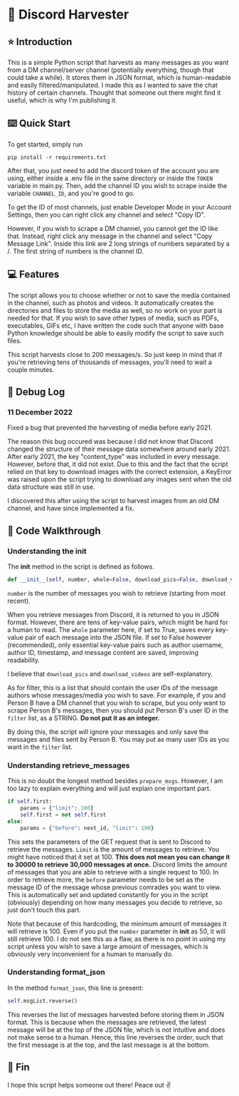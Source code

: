# :speech_balloon: Discord Harvester

## :star: Introduction
This is a simple Python script that harvests as many messages as you want from a DM channel/server channel (potentially everything, though that could take a while). It stores them in JSON format, which is human-readable and easily filtered/manipulated. I made this as I wanted to save the chat history of certain channels. Thought that someone out there might find it useful, which is why I'm publishing it.

## :keyboard: Quick Start
To get started, simply run 
```
pip install -r requirements.txt
```

After that, you just need to add the discord token of the account you are using, either inside a .env file in the same directory or inside the `TOKEN` variable in main.py. Then, add the channel ID you wish to scrape inside the variable `CHANNEL_ID`, and you're good to go.

To get the ID of most channels, just enable Developer Mode in your Account Settings, then you can right click any channel and select "Copy ID".

However, if you wish to scrape a DM channel, you cannot get the ID like that. Instead, right click any message in the channel and select "Copy Message Link". Inside this link are 2 long strings of numbers separated by a /. The first string of numbers is the channel ID.

## :computer: Features
The script allows you to choose whether or not to save the media contained in the channel, such as photos and videos. It automatically creates the directories and files to store the media as well, so no work on your part is needed for that. If you wish to save other types of media, such as PDFs, executables, GIFs etc, I have written the code such that anyone with base Python knowledge should be able to easily modify the script to save such files.

This script harvests close to 200 messages/s. So just keep in mind that if you're retrieving tens of thousands of messages, you'll need to wait a couple minutes.

## :lady_beetle: Debug Log
### 11 December 2022
Fixed a bug that prevented the harvesting of media before early 2021.

The reason this bug occured was because I did not know that Discord changed the structure of their message data somewhere around early 2021. After early 2021, the key "content_type" was included in every message. However, before that, it did not exist. Due to this and the fact that the script relied on that key to download images with the correct extension, a KeyError was raised upon the script trying to download any images sent when the old data structure was still in use.

I discovered this after using the script to harvest images from an old DM channel, and have since implemented a fix.

## :thinking: Code Walkthrough
### Understanding the __init__
The __init__ method in the script is defined as follows.
```py
def __init__(self, number, whole=False, download_pics=False, download_videos=False, filter=[]):
```
`number` is the number of messages you wish to retrieve (starting from most recent).

When you retrieve messages from Discord, it is returned to you in JSON format. However, there are tens of key-value pairs, which might be hard for a human to read. The `whole` parameter here, if set to True, saves every key-value pair of each message into the JSON file. If set to False however (recommended), only essential key-value pairs such as author username, author ID, timestamp, and message content are saved, improving readability.

I believe that `download_pics` and `download_videos` are self-explanatory.

As for filter, this is a list that should contain the user IDs of the message authors whose messages/media you wish to save. For example, if you and Person B have a DM channel that you wish to scrape, but you only want to scrape Person B's messages, then you should put Person B's user ID in the `filter` list, as a STRING. **Do not put it as an integer.**

By doing this, the script will ignore your messages and only save the messages and files sent by Person B. You may put as many user IDs as you want in the `filter` list.

### Understanding retrieve_messages
This is no doubt the longest method besides `prepare_msgs`. However, I am too lazy to explain everything and will just explain one important part.

```py
if self.first:
    params = {"limit": 100}
    self.first = not self.first
else:
    params = {"before": next_id, "limit": 100}
```
This sets the parameters of the GET request that is sent to Discord to retrieve the messages. `Limit` is the amount of messages to retrieve. You might have noticed that it set at 100. **This does not mean you can change it to 30000 to retrieve 30,000 messages at once.** Discord limits the amount of messages that you are able to retrieve with a single request to 100. In order to retrieve more, the `before` parameter needs to be set as the message ID of the message whose previous comrades you want to view. This is automatically set and updated constantly for you in the script (obviously) depending on how many messages you decide to retrieve, so just don't touch this part.

Note that because of this hardcoding, the minimum amount of messages it will retrieve is 100. Even if you put the `number` parameter in __init__ as 50, it will still retrieve 100. I do not see this as a flaw, as there is no point in using my script unless you wish to save a large amount of messages, which is obviously very inconvenient for a human to manually do.

### Understanding format_json
In the method `format_json`, this line is present:
```py
self.msgList.reverse()
```
This reverses the list of messages harvested before storing them in JSON format. This is because when the messages are retrieved, the latest message will be at the top of the JSON file, which is not intuitive and does not make sense to a human. Hence, this line reverses the order, such that the first message is at the top, and the last message is at the bottom.

## :slightly_smiling_face: Fin
I hope this script helps someone out there! Peace out :v:





